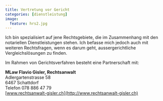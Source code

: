 ```yaml
---
title: Vertretung vor Gericht
categories: [dienstleistung]
image:
  feature: hrs2.jpg
---
```


Ich bin spezialisiert auf jene Rechtsgebiete, die im Zusammenhang mit den notariellen Dienstleistungen stehen. Ich befasse mich jedoch auch mit weiteren Rechtsfragen, wenn es darum geht, aussergerichtliche Vergleichslösungen zu finden.

Im Rahmen von Gerichtsverfahren besteht eine Partnerschaft mit:

**MLaw Flavio Gisler, Rechtsanwalt**  
Adlergartenstrasse 58  
6467 Schattdorf  
Telefon 078 886 47 79  
[www.rechtsanwalt-gisler.ch](http://www.rechtsanwalt-gisler.ch)
